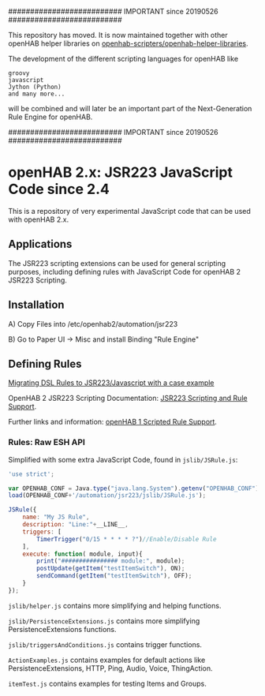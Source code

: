 ########################## IMPORTANT since 20190526 ##########################

This repository has moved. It is now maintained together with other openHAB helper libraries on [openhab-scripters/openhab-helper-libraries](https://github.com/openhab-scripters/openhab-helper-libraries).

The development of the different scripting languages for openHAB like

    groovy
    javascript
    Jython (Python)
    and many more...
    
will be combined and will later be an important part of the Next-Generation Rule Engine for openHAB. 

########################## IMPORTANT since 20190526 ##########################



# openHAB 2.x: JSR223 JavaScript Code since 2.4

This is a repository of very experimental JavaScript code that can be used with openHAB 2.x.

## Applications

The JSR223 scripting extensions can be used for general scripting purposes, including defining rules with JavaScript Code for openHAB 2 JSR223 Scripting.

## Installation

A) Copy Files into /etc/openhab2/automation/jsr223

B) Go to Paper UI -> Misc and install Binding "Rule Engine"

## Defining Rules

[Migrating DSL Rules to JSR223/Javascript with a case example](https://community.openhab.org/t/migrating-dsl-rules-to-jsr223-javascript-with-a-case-example/73352)

OpenHAB 2 JSR223 Scripting Documentation: [JSR223 Scripting and Rule Support](https://www.openhab.org/docs/configuration/jsr223.html#jsr223-scripting).

Further links and information: [openHAB 1 Scripted Rule Support](https://github.com/eclipse/smarthome/wiki/Scripted-Rule-Support).

### Rules: Raw ESH API

Simplified with some extra JavaScript Code, found in `jslib/JSRule.js`:

```JavaScript
'use strict';

var OPENHAB_CONF = Java.type("java.lang.System").getenv("OPENHAB_CONF");
load(OPENHAB_CONF+'/automation/jsr223/jslib/JSRule.js');

JSRule({
    name: "My JS Rule",
    description: "Line:"+__LINE__,
    triggers: [
        TimerTrigger("0/15 * * * * ?")//Enable/Disable Rule
    ],
    execute: function( module, input){
        print("################ module:", module);
        postUpdate(getItem("testItemSwitch"), ON);
        sendCommand(getItem("testItemSwitch"), OFF);
    }
});
```

`jslib/helper.js` contains more simplifying and helping functions.

`jslib/PersistenceExtensions.js` contains more simplifying PersistenceExtensions functions.

`jslib/triggersAndConditions.js` contains trigger functions.

`ActionExamples.js` contains examples for default actions like PersistenceExtensions, HTTP, Ping, Audio, Voice, ThingAction.

`itemTest.js` contains examples for testing Items and Groups.

 

